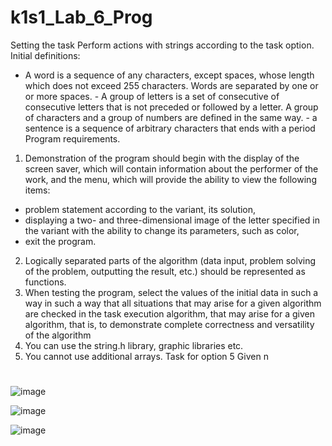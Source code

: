 # k1s1_Lab_6_Prog
Setting the task
Perform actions with strings according to the task option. Initial definitions: 
- A word is a sequence of any characters, except spaces, whose length 
which does not exceed 255 characters. Words are separated by one or 
or more spaces. - A group of letters is a set of consecutive 
of consecutive letters that is not preceded or followed by a letter. 
A group of characters and a group of numbers are defined in the same way. - a sentence is 
a sequence of arbitrary characters that ends with a period
Program requirements.
1. Demonstration of the program should begin with the display of 
the screen saver, which will contain information about the performer of the work, and the menu, which 
will provide the ability to view the following items: 
- problem statement according to the variant, its solution, 
- displaying a two- and three-dimensional image of the letter specified in the variant 
with the ability to change its parameters, such as color, 
- exit the program. 
2. Logically separated parts of the algorithm (data input, problem solving 
of the problem, outputting the result, etc.) should be represented as functions. 
3. When testing the program, select the values of the initial data in such a way 
in such a way that all situations that may arise for a given algorithm are checked in the task execution algorithm, 
that may arise for a given algorithm, that is, to demonstrate 
complete correctness and versatility of the algorithm
4. You can use the string.h library, graphic libraries 
etc. 
5. You cannot use additional arrays.
Task for option 5
Given n
#
![image](https://github.com/Dan-live/k1s1_Lab_6_Prog/assets/109356212/1f072f69-7bd7-4a7d-b159-4ca5564d5cc6)

![image](https://github.com/Dan-live/k1s1_Lab_6_Prog/assets/109356212/727baa1a-d05a-42fb-98a3-8375c4b78cab)

![image](https://github.com/Dan-live/k1s1_Lab_6_Prog/assets/109356212/99a622c6-a628-459d-b033-b775f82a9e40)
